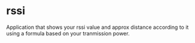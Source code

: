 # rssi
Application that shows your rssi value and approx distance according to it using a formula based on your tranmission power.

